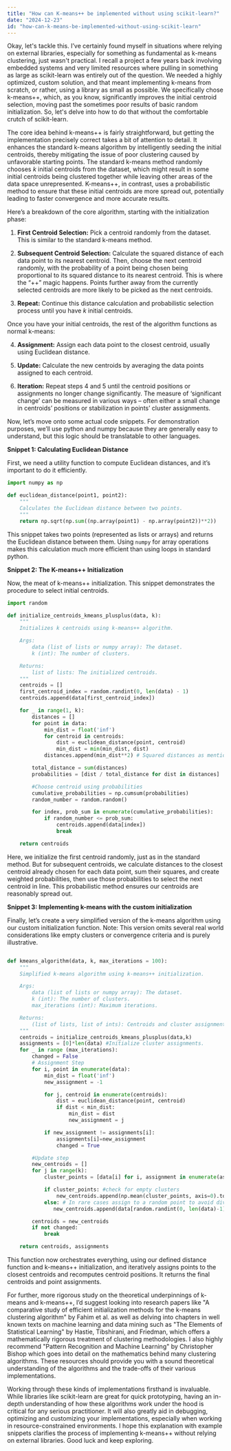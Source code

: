 ```yaml
---
title: "How can K-means++ be implemented without using scikit-learn?"
date: "2024-12-23"
id: "how-can-k-means-be-implemented-without-using-scikit-learn"
---
```


Okay, let's tackle this. I’ve certainly found myself in situations where relying on external libraries, especially for something as fundamental as k-means clustering, just wasn't practical. I recall a project a few years back involving embedded systems and very limited resources where pulling in something as large as scikit-learn was entirely out of the question. We needed a highly optimized, custom solution, and that meant implementing k-means from scratch, or rather, using a library as small as possible. We specifically chose k-means++, which, as you know, significantly improves the initial centroid selection, moving past the sometimes poor results of basic random initialization. So, let's delve into how to do that without the comfortable crutch of scikit-learn.

The core idea behind k-means++ is fairly straightforward, but getting the implementation precisely correct takes a bit of attention to detail. It enhances the standard k-means algorithm by intelligently seeding the initial centroids, thereby mitigating the issue of poor clustering caused by unfavorable starting points. The standard k-means method randomly chooses *k* initial centroids from the dataset, which might result in some initial centroids being clustered together while leaving other areas of the data space unrepresented. K-means++, in contrast, uses a probabilistic method to ensure that these initial centroids are more spread out, potentially leading to faster convergence and more accurate results.

Here’s a breakdown of the core algorithm, starting with the initialization phase:

1.  **First Centroid Selection:** Pick a centroid randomly from the dataset. This is similar to the standard k-means method.

2.  **Subsequent Centroid Selection:** Calculate the squared distance of each data point to its nearest centroid. Then, choose the next centroid randomly, with the probability of a point being chosen being proportional to its squared distance to its nearest centroid. This is where the “++” magic happens. Points further away from the currently selected centroids are more likely to be picked as the next centroids.

3.  **Repeat:** Continue this distance calculation and probabilistic selection process until you have *k* initial centroids.

Once you have your initial centroids, the rest of the algorithm functions as normal k-means:

4.  **Assignment:** Assign each data point to the closest centroid, usually using Euclidean distance.

5.  **Update:** Calculate the new centroids by averaging the data points assigned to each centroid.

6.  **Iteration:** Repeat steps 4 and 5 until the centroid positions or assignments no longer change significantly. The measure of ‘significant change’ can be measured in various ways – often either a small change in centroids’ positions or stabilization in points’ cluster assignments.

Now, let’s move onto some actual code snippets. For demonstration purposes, we’ll use python and numpy because they are generally easy to understand, but this logic should be translatable to other languages.

**Snippet 1: Calculating Euclidean Distance**

First, we need a utility function to compute Euclidean distances, and it’s important to do it efficiently.

```python
import numpy as np

def euclidean_distance(point1, point2):
    """
    Calculates the Euclidean distance between two points.
    """
    return np.sqrt(np.sum((np.array(point1) - np.array(point2))**2))
```

This snippet takes two points (represented as lists or arrays) and returns the Euclidean distance between them. Using `numpy` for array operations makes this calculation much more efficient than using loops in standard python.

**Snippet 2: The K-means++ Initialization**

Now, the meat of k-means++ initialization. This snippet demonstrates the procedure to select initial centroids.

```python
import random

def initialize_centroids_kmeans_plusplus(data, k):
    """
    Initializes k centroids using k-means++ algorithm.

    Args:
        data (list of lists or numpy array): The dataset.
        k (int): The number of clusters.

    Returns:
        list of lists: The initialized centroids.
    """
    centroids = []
    first_centroid_index = random.randint(0, len(data) - 1)
    centroids.append(data[first_centroid_index])

    for _ in range(1, k):
        distances = []
        for point in data:
            min_dist = float('inf')
            for centroid in centroids:
                dist = euclidean_distance(point, centroid)
                min_dist = min(min_dist, dist)
            distances.append(min_dist**2) # Squared distances as mentioned in the algo

        total_distance = sum(distances)
        probabilities = [dist / total_distance for dist in distances]

        #Choose centroid using probabilities
        cumulative_probabilities = np.cumsum(probabilities)
        random_number = random.random()

        for index, prob_sum in enumerate(cumulative_probabilities):
            if random_number <= prob_sum:
                centroids.append(data[index])
                break

    return centroids

```

Here, we initialize the first centroid randomly, just as in the standard method. But for subsequent centroids, we calculate distances to the closest centroid already chosen for each data point, sum their squares, and create weighted probabilities, then use those probabilities to select the next centroid in line. This probabilistic method ensures our centroids are reasonably spread out.

**Snippet 3: Implementing k-means with the custom initialization**

Finally, let’s create a very simplified version of the k-means algorithm using our custom initialization function. Note: This version omits several real world considerations like empty clusters or convergence criteria and is purely illustrative.

```python

def kmeans_algorithm(data, k, max_iterations = 100):
    """
    Simplified k-means algorithm using k-means++ initialization.

    Args:
        data (list of lists or numpy array): The dataset.
        k (int): The number of clusters.
        max_iterations (int): Maximum iterations.

    Returns:
        (list of lists, list of ints): Centroids and cluster assignments.
    """
    centroids = initialize_centroids_kmeans_plusplus(data,k)
    assignments = [0]*len(data) #Initialize cluster assignments.
    for _ in range (max_iterations):
        changed = False
        # Assignment Step
        for i, point in enumerate(data):
            min_dist = float('inf')
            new_assignment = -1

            for j, centroid in enumerate(centroids):
                dist = euclidean_distance(point, centroid)
                if dist < min_dist:
                    min_dist = dist
                    new_assignment = j

            if new_assignment != assignments[i]:
                assignments[i]=new_assignment
                changed = True

        #Update step
        new_centroids = []
        for j in range(k):
            cluster_points = [data[i] for i, assignment in enumerate(assignments) if assignment == j]

            if cluster_points: #check for empty clusters
                new_centroids.append(np.mean(cluster_points, axis=0).tolist())
            else: # In rare cases assign to a random point to avoid division by zero/empty clusters
               new_centroids.append(data[random.randint(0, len(data)-1)])

        centroids = new_centroids
        if not changed:
            break

    return centroids, assignments

```
This function now orchestrates everything, using our defined distance function and k-means++ initialization, and iteratively assigns points to the closest centroids and recomputes centroid positions. It returns the final centroids and point assignments.

For further, more rigorous study on the theoretical underpinnings of k-means and k-means++, I’d suggest looking into research papers like "A comparative study of efficient initialization methods for the k-means clustering algorithm" by Fahim et al. as well as delving into chapters in well known texts on machine learning and data mining such as "The Elements of Statistical Learning" by Hastie, Tibshirani, and Friedman, which offers a mathematically rigorous treatment of clustering methodologies. I also highly recommend "Pattern Recognition and Machine Learning" by Christopher Bishop which goes into detail on the mathematics behind many clustering algorithms. These resources should provide you with a sound theoretical understanding of the algorithms and the trade-offs of their various implementations.

Working through these kinds of implementations firsthand is invaluable. While libraries like scikit-learn are great for quick prototyping, having an in-depth understanding of how these algorithms work under the hood is critical for any serious practitioner. It will also greatly aid in debugging, optimizing and customizing your implementations, especially when working in resource-constrained environments. I hope this explanation with example snippets clarifies the process of implementing k-means++ without relying on external libraries. Good luck and keep exploring.
